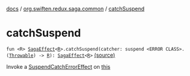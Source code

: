 [docs](../index.md) / [org.swiften.redux.saga.common](index.md) / [catchSuspend](./catch-suspend.md)

# catchSuspend

`fun <R> `[`SagaEffect`](-saga-effect/index.md)`<`[`R`](catch-suspend.md#R)`>.catchSuspend(catcher: suspend <ERROR CLASS>.(`[`Throwable`](https://kotlinlang.org/api/latest/jvm/stdlib/kotlin/-throwable/index.html)`) -> `[`R`](catch-suspend.md#R)`): `[`SagaEffect`](-saga-effect/index.md)`<`[`R`](catch-suspend.md#R)`>` [(source)](https://github.com/protoman92/KotlinRedux/tree/master/common/common-saga/src/main/kotlin/org/swiften/redux/saga/common/CommonExtension.kt#L25)

Invoke a [SuspendCatchErrorEffect](-suspend-catch-error-effect/index.md) on [this](catch-suspend/-this-.md)

